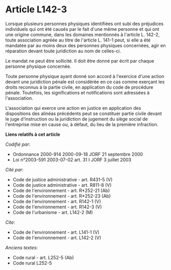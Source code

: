 # Article L142-3

Lorsque plusieurs personnes physiques identifiées ont subi des préjudices individuels qui ont été causés par le fait d'une
même personne et qui ont une origine commune, dans les domaines mentionnés à l'article L. 142-2, toute association agréée au
titre de l'article L. 141-1 peut, si elle a été mandatée par au moins deux des personnes physiques concernées, agir en
réparation devant toute juridiction au nom de celles-ci. 

Le mandat ne peut être sollicité. Il doit être donné par écrit par chaque personne physique concernée. 

Toute personne physique ayant donné son accord à l'exercice d'une action devant une juridiction pénale est considérée en ce
cas comme exerçant les droits reconnus à la partie civile, en application du code de procédure pénale. Toutefois, les
significations et notifications sont adressées à l'association. 

L'association qui exerce une action en justice en application des dispositions des alinéas précédents peut se constituer
partie civile devant le juge d'instruction ou la juridiction de jugement du siège social de l'entreprise mise en cause ou, à
défaut, du lieu de la première infraction.

**Liens relatifs à cet article**

_Codifié par_:

  - Ordonnance 2000-914 2000-09-18 JORF 21 septembre 2000
  - Loi n°2003-591 2003-07-02 art. 31 I JORF 3 juillet 2003

_Cité par_:

  - Code de justice administrative - art. R431-5 (V)
  - Code de justice administrative - art. R811-8 (V)
  - Code de l'environnement - art. R*252-21 (Ab)
  - Code de l'environnement - art. R*252-23 (Ab)
  - Code de l'environnement - art. R142-1 (V)
  - Code de l'environnement - art. R142-3 (V)
  - Code de l'urbanisme - art. L142-2 (M)

_Cite_:

  - Code de l'environnement - art. L141-1 (V)
  - Code de l'environnement - art. L142-2 (V)

_Anciens textes_:

  - Code rural - art. L252-5 (Ab)
  - Code rural L252-5
